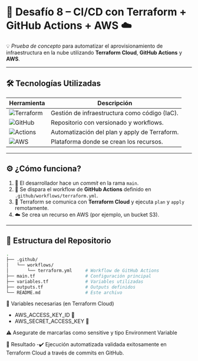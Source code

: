 # 🚀 Desafío 8 – CI/CD con Terraform + GitHub Actions + AWS ☁️

💡 *Prueba de concepto* para automatizar el aprovisionamiento de infraestructura en la nube utilizando **Terraform Cloud**, **GitHub Actions** y **AWS**.

---

## 🛠 Tecnologías Utilizadas

| Herramienta | Descripción |
|-------------|-------------|
| ![Terraform](https://img.shields.io/badge/Terraform-Cloud-blueviolet?logo=terraform) | Gestión de infraestructura como código (IaC). |
| ![GitHub](https://img.shields.io/badge/GitHub-Repositorio-black?logo=github) | Repositorio con versionado y workflows. |
| ![Actions](https://img.shields.io/badge/GitHub%20Actions-CI/CD-blue?logo=githubactions) | Automatización del plan y apply de Terraform. |
| ![AWS](https://img.shields.io/badge/AWS-Proveedor%20Cloud-orange?logo=amazonaws) | Plataforma donde se crean los recursos. |

---

## ⚙️ ¿Cómo funciona?

1. 🚀 El desarrollador hace un *commit* en la rama `main`.
2. 🔁 Se dispara el workflow de **GitHub Actions** definido en `.github/workflows/terraform.yml`.
3. 🧠 Terraform se comunica con **Terraform Cloud** y ejecuta `plan` y `apply` remotamente.
4. ☁️ Se crea un recurso en AWS (por ejemplo, un bucket S3).

---

## 📁 Estructura del Repositorio

```bash
.
├── .github/
│   └── workflows/
│       └── terraform.yml     # Workflow de GitHub Actions
├── main.tf                   # Configuración principal
├── variables.tf              # Variables utilizadas
├── outputs.tf                # Outputs definidos
└── README.md                 # Este archivo
```

🔐 Variables necesarias (en Terraform Cloud)

- AWS_ACCESS_KEY_ID 🔑
- AWS_SECRET_ACCESS_KEY 🔐

⚠️ Asegurate de marcarlas como sensitive y tipo Environment Variable

🧪 Resultado
-✔️ Ejecución automatizada validada exitosamente en Terraform Cloud a través de commits en GitHub.
